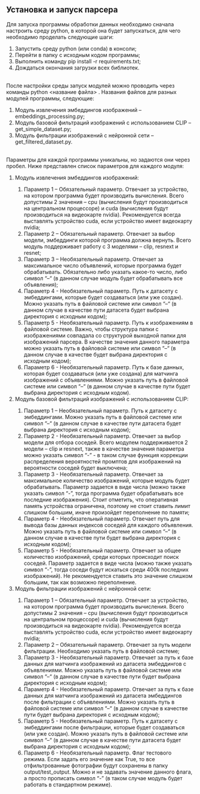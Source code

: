 ## Установка и запуск парсера
Для запуска программы обработки данных необходимо сначала настроить среду python, в которой она будет запускаться, для чего необходимо проделать следующие шаги:
<ol>
  <li>Запустить среду python (или conda) в консоли;</li>
  <li>Перейти в папку с исходным кодом программы;</li>
  <li>Выполнить команду pip install -r requirements.txt;</li>
  <li>Дождаться окончания загрузки всех библиотек.</li>
</ol></br>
После настройки среды запуск модулей можно проводить через команды python <название файла> <params>. Названия файлов для разных модулей программы, следующие:
<ol>
  <li>Модуль извлечения эмбеддингов изображений – embeddings_processing.py;</li>
  <li>Модуль базовой фильтраций изображений с использованием CLIP – get_simple_dataset.py;</li>
  <li>Модуль фильтрации изображений с нейронной сети – get_filtered_dataset.py.</li>
</ol></br>
Параметры для каждой программы уникальны, но задаются они через пробел. Ниже представлен список параметров для каждого модуля:
<ol>
  <li>Модуль извлечения эмбеддингов изображений:</li>
  <ol>
    <li>Параметр 1 – Обязательный параметр. Отвечает за устройство, на котором программа будет производить вычисления. Всего допустимы 2 значения – cpu (вычисления будут производиться на центральном процессоре) и cuda (вычисления будут производиться на видеокарте nvidia). Рекомендуется всегда выставлять устройство cuda, если устройство имеет видеокарту nvidia;</li>
    <li>Параметр 2 – Обязательный параметр. Отвечает за выбор модели, эмбеддинги которой программа должна вернуть. Всего модуль поддерживает работу с 3 моделями – clip, resnext и resnet;</li>
    <li>Параметр 3 – Необязательный параметр. Отвечает за максимальное число объявлений, которые программа будет обрабатывать. Обязательно либо указать какое-то число, либо символ “–“ (в данном случае модуль будет обрабатывать все объявления);</li>
    <li>Параметр 4 - Необязательный параметр. Путь к датасету с эмбеддингами, которые будет создаваться (или уже создан). Можно указать путь в файловой системе или символ “–“ (в данном случае в качестве пути датасета будет выбрана директория с исходным кодом);</li>
    <li>Параметр 5 - Необязательный параметр. Путь к изображениям в файловой системе.  Важно, чтобы структура папки с изображениями совпадала со структурой выходной папки для изображений парсера. В качестве значения данного параметра можно указать путь в файловой системе или символ “–“ (в данном случае в качестве будет выбрана директория с исходным кодом);</li>
    <li>Параметр 6 - Необязательный параметр. Путь к базе данных, которая будет создаваться (или уже создана) для матчинга изображений с объявлениями. Можно указать путь в файловой системе или символ “–“ (в данном случае в качестве пути будет выбрана директория с исходным кодом).</li>
  </ol>
  <li>Модуль базовой фильтраций изображений с использованием CLIP:</li>
  <ol>
    <li>Параметр 1 – Необязательный параметр. Путь к датасету с эмбеддингами. Можно указать путь в файловой системе или символ “–“ (в данном случае в качестве пути датасета будет выбрана директория с исходным кодом);</li>
    <li>Параметр 2 - Необязательный параметр. Отвечает за выбор модели для отбора соседей. Всего модулем поддерживается 2 модели – clip и resnext, также в качестве значения параметра можно указать символ “-” - в таком случае функция коррекции распределения вероятностей промптов для изображений на вероятности соседей будет выключена;</li>
    <li>Параметр 3 - Необязательный параметр. Отвечает за максимальное количество изображений, которые модуль будет обрабатывать. Параметр задается в виде числа (можно также указать символ “-”, тогда программа будет обрабатывать все последние изображения). Стоит отметить, что оперативная память устройства ограничена, поэтому не стоит ставить лимит слишком большим, иначе произойдет переполнение по памяти;</li>
    <li>Параметр 4 - Необязательный параметр. Отвечает путь для вывода базы данных индексов соседей для каждого объявления. Можно указать путь в файловой системе или символ “–“ (в данном случае в качестве пути будет выбрана директория с исходным кодом);</li>
    <li>Параметр 5 - Необязательный параметр. Отвечает за общее количество изображений, среди которых происходит поиск соседей. Параметр задается в виде числа (можно также указать символ “-”, тогда соседи будут искаться среди 400k последних изображений). Не рекомендуется ставить это значение слишком большим, так как возможно переполнение.</li>
  </ol>
  <li>Модуль фильтрации изображений с нейронной сети:</li>
  <ol>
    <li>Параметр 1 – Обязательный параметр. Отвечает за устройство, на котором программа будет производить вычисления. Всего допустимы 2 значения – cpu (вычисления будут производиться на центральном процессоре) и cuda (вычисления будут производиться на видеокарте nvidia). Рекомендуется всегда выставлять устройство cuda, если устройство имеет видеокарту nvidia;</li>
    <li>Параметр 2 – Обязательный параметр. Отвечает за путь модели фильтрации. Необходимо указать путь в файловой системе;</li>
    <li>Параметр 3 - Необязательный параметр. Отвечает за путь к базе данных для матчинга изображений из датасета эмбеддингов с объявлениями. Можно указать путь в файловой системе или символ “–“ (в данном случае в качестве пути будет выбрана директория с исходным кодом);</li>
    <li>Параметр 4 - Необязательный параметр. Отвечает за путь к базе данных для матчинга изображений из датасета эмбеддингов после фильтрации с объявлениями. Можно указать путь в файловой системе или символ “–“ (в данном случае в качестве пути будет выбрана директория с исходным кодом);</li>
    <li>Параметр 5 - Необязательный параметр. Путь к датасету с эмбеддингами после фильтрации, которые будет создаваться (или уже создан). Можно указать путь в файловой системе или символ “–“ (в данном случае в качестве пути датасета будет выбрана директория с исходным кодом);</li>
    <li>Параметр 6 - Необязательный параметр. Флаг тестового режима. Если задать его значение как True, то все отфильтрованные фотографии будут сохранены в папку output/test_output. Можно и не задавать значение данного флага, а просто прописать символ “-” (в таком случае модуль будет работать в стандартном режиме).</li>
  </ol>
</ol>
